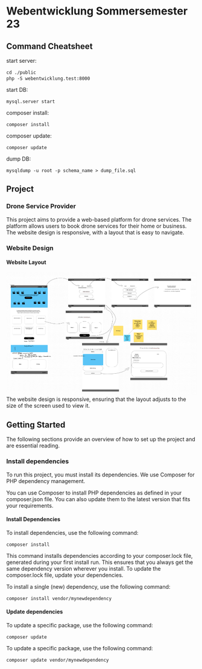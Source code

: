# Webentwicklung Sommersemester 23

## Command Cheatsheet

start server:

```shell
cd ./public
php -S webentwicklung.test:8000
```

start DB:

```shell
mysql.server start
```

composer install:

```shell
composer install
```

composer update:

```shell
composer update
```

dump DB:

```shell
mysqldump -u root -p schema_name > dump_file.sql
```

## Project

### Drone Service Provider

This project aims to provide a web-based platform for drone services. The platform allows users to book drone services
for their home or business. The website design is responsive, with a layout that is easy
to navigate.

### Website Design

#### Website Layout

![website layout](public/assets/README.jpg)
The website design is responsive, ensuring that the layout adjusts to the size of the screen used to view it.


## Getting Started

The following sections provide an overview of how to set up the project and are essential reading.

### Install dependencies

To run this project, you must install its dependencies. We use Composer for PHP dependency management.

You can use Composer to install PHP dependencies as defined in your composer.json file. You can also update them to the
latest version that fits your requirements.

#### Install Dependencies

To install dependencies, use the following command:

```shell
composer install
```

This command installs dependencies according to your composer.lock file, generated during your first install run. This
ensures that you always get the same dependency version wherever you install. To update the composer.lock file, update
your dependencies.

To install a single (new) dependency, use the following command:

```shell
composer install vendor/mynewdependency
```

#### Update dependencies

To update a specific package, use the following command:



```shell
composer update
```

To update a specific package, use the following command:


```shell
composer update vendor/mynewdependency
```